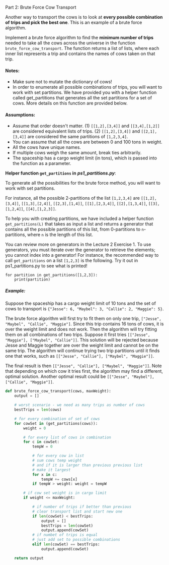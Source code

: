 Part 2: Brute Force Cow Transport

Another way to transport the cows is to look at **every possible combination of trips and pick the best one**. This is an example of a brute force algorithm.

Implement a brute force algorithm to find the **minimum number of trips** needed to take all the cows across the universe in the function ```brute_force_cow_transport```. The function returns a list of lists, where each inner list represents a trip and contains the names of cows taken on that trip.

#### Notes:

* Make sure not to mutate the dictionary of cows!
* In order to enumerate all possible combinations of trips, you will want to work with set partitions. We have provided you with a helper function called get_partitions that generates all the set partitions for a set of cows. More details on this function are provided below.

#### Assumptions:

* Assume that order doesn't matter. (1) ```[[1,2],[3,4]]``` and ```[[3,4],[1,2]]``` are considered equivalent lists of trips. (2) ```[[1,2],[3,4]]``` and ```[[2,1],[3,4]]``` are considered the same partitions of ```[1,2,3,4]```.
* You can assume that all the cows are between 0 and 100 tons in weight.
* All the cows have unique names.
* If multiple cows weigh the same amount, break ties arbitrarily.
* The spaceship has a cargo weight limit (in tons), which is passed into the function as a parameter.

**Helper function ```get_partitions``` in** ***ps1_partitions.py***:

To generate all the possibilities for the brute force method, you will want to work with set partitions.

For instance, all the possible 2-partitions of the list ```[1,2,3,4]``` are ```[[1,2],[3,4]]```, ```[[1,3],[2,4]]```, ```[[2,3],[1,4]]```, ```[[1],[2,3,4]]```, ```[[2],[1,3,4]]```, ```[[3],[1,2,4]]```, ```[[4],[1,2,3]]```.

To help you with creating partitions, we have included a helper function ```get_partitions(L)``` that takes as input a list and returns a generator that contains all the possible partitions of this list, from 0-partitions to ```n```-partitions, where ```n``` is the length of this list.

You can review more on generators in the Lecture 2 Exercise 1. To use generators, you must iterate over the generator to retrieve the elements; you cannot index into a generator! For instance, the recommended way to call ```get_partitions``` on a list ```[1,2,3]``` is the following. Try it out in ps1_partitions.py to see what is printed!

    for partition in get_partitions([1,2,3]):
        print(partition)
##### Example:

Suppose the spaceship has a cargo weight limit of 10 tons and the set of cows to transport is ```{"Jesse": 6, "Maybel": 3, "Callie": 2, "Maggie": 5}```.

The brute force algorithm will first try to fit them on only one trip, ```["Jesse", "Maybel", "Callie", "Maggie"]```. Since this trip contains 16 tons of cows, it is over the weight limit and does not work. Then the algorithm will try fitting them on all combinations of two trips. Suppose it first tries ```[["Jesse", "Maggie"], ["Maybel", "Callie"]]```. This solution will be rejected because Jesse and Maggie together are over the weight limit and cannot be on the same trip. The algorithm will continue trying two trip partitions until it finds one that works, such as ```[["Jesse", "Callie"], ["Maybel", "Maggie"]]```.

The final result is then ```[["Jesse", "Callie"], ["Maybel", "Maggie"]]```. Note that depending on which cow it tries first, the algorithm may find a different, optimal solution. Another optimal result could be ```[["Jesse", "Maybel"],["Callie", "Maggie"]]```.
   
```python
def brute_force_cow_transport(cows, maxWeight):
    output = []

    # worst scenario - we need as many trips as number of cows
    bestTrips = len(cows)

    # for every combination of set of cows
    for cowSet in (get_partitions(cows)):
        weight = 0 

        # for every list of cows in combination
        for c in cowSet:
            tempW = 0

            # for every cow in list
            # sum cows temp weight
            # and if it is larger than previous previous list
            # make it largest
            for x in c:
                tempW += cows[x]
            if tempW > weight: weight = tempW

        # if cow set weight is in cargo limit
        if weight <= maxWeight:

            # if number of trips if better than previous
            # clear transport list and start new one
            if len(cowSet) < bestTrips:
                output = []
                bestTrips = len(cowSet)
                output.append(cowSet)
            # if numbet of trips is equal
            # just add set to possible combinations
            elif len(cowSet) == bestTrips:
                output.append(cowSet)

    return output
```
